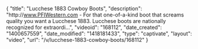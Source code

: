 {
    "title": "Lucchese 1883 Cowboy Boots",
    "description": "http:\/\/www.PFIWestern.com - For that one-of-a-kind boot that screams quality you want a Lucchese 1883. Lucchese boots are nationally recognized for extraordi...",
    "videoid": "168112",
    "date_created": "1400657559",
    "date_modified": "1418181433",
    "type": "captivate",
    "layout": "video",
    "url": "\/v\/lucchese-1883-cowboy-boots\/168112"
}